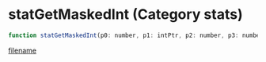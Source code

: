 # statGetMaskedInt (Category stats)

```js
function statGetMaskedInt(p0: number, p1: intPtr, p2: number, p3: number, p4: number): Array
```

[filename](statGetMaskedInt_m.md ':include')